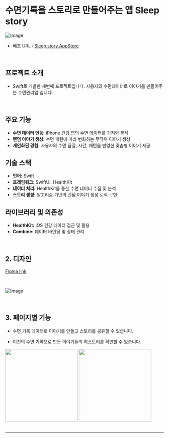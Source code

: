 


# 수면기록을 스토리로 만들어주는 앱 Sleep story
![Image](https://github.com/user-attachments/assets/6046df69-1d78-437f-bcee-c7115ff4f11a)
- 배포 URL : [Sleep story AppStore](https://apps.apple.com/us/app/sleepstory/id6740916561)

</br>

## 프로젝트 소개
- Swift로 개발한 세번째 프로젝트입니다. 
사용자의 수면데이터로 이야기를 만들어주는 수면관리앱 입니다.

</br>

## 주요 기능

- **수면 데이터 연동:** iPhone 건강 앱의 수면 데이터를 가져와 분석
- **랜덤 이야기 생성:** 수면 패턴에 따라 변화하는 무작위 이야기 생성
- **개인화된 경험:** 사용자의 수면 품질, 시간, 패턴을 반영한 맞춤형 이야기 제공

## 기술 스택

- **언어:** Swift
- **프레임워크:** SwiftUI, HealthKit
- **데이터 처리:** HealthKit을 통한 수면 데이터 수집 및 분석
- **스토리 생성:** 알고리즘 기반의 랜덤 이야기 생성 로직 구현

## 라이브러리 및 의존성

- **HealthKit:** iOS 건강 데이터 접근 및 활용
- **Combine:** 데이터 바인딩 및 상태 관리

</br>

## 2. 디자인
[Figma link](https://www.figma.com/design/MrIssyj6V5YkhfQ0962rnh/sleep-story?node-id=0-1&p=f&t=tyCw6cV9YpUzCeee-0)

</br>

![Image](https://github.com/user-attachments/assets/49dac22c-de9a-4544-8f32-eb941087301d)

</br>


## 3. 페이지별 기능

- 수면 기록 데이터로 이야기를 만들고 스토리를 공유할 수 있습니다.

- 이전의 수면 기록으로 만든 이야기들의 히스토리를 확인할 수 있습니다.

<div>
  <img width="230" src="https://github.com/user-attachments/assets/730829f0-bf75-4926-8827-32d7146155cc" />
  <img width="230" src="https://github.com/user-attachments/assets/08dc0a11-b7a0-40a3-b8ca-00db2f99559f" />
</div> 




</br>


---
